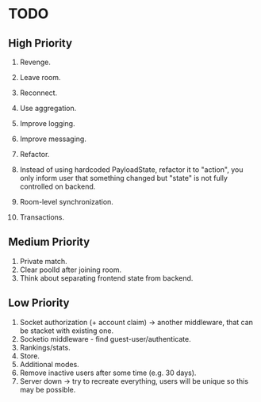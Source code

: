 # TODO

## High Priority

1. Revenge.
1. Leave room.
1. Reconnect.
1. Use aggregation.
1. Improve logging.
1. Improve messaging.
1. Refactor.

1. Instead of using hardcoded PayloadState, refactor it to "action", you only inform user that something changed but "state" is not fully controlled on backend.
1. Room-level synchronization.
1. Transactions.

## Medium Priority

1. Private match.
1. Clear poolId after joining room.
1. Think about separating frontend state from backend.

## Low Priority

1. Socket authorization (+ account claim) -> another middleware, that can be stacket with existing one.
1. Socketio middleware - find guest-user/authenticate.
1. Rankings/stats.
1. Store.
1. Additional modes.
1. Remove inactive users after some time (e.g. 30 days).
1. Server down -> try to recreate everything, users will be unique so this may be possible.
